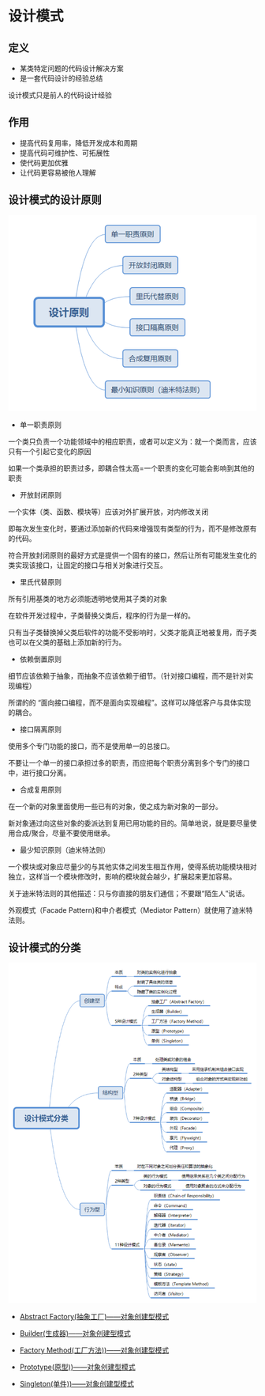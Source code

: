 # 设计模式

## 定义

+ 某类特定问题的代码设计解决方案
+ 是一套代码设计的经验总结

设计模式只是前人的代码设计经验

## 作用

+ 提高代码复用率，降低开发成本和周期
+ 提高代码可维护性、可拓展性
+ 使代码更加优雅
+ 让代码更容易被他人理解

## 设计模式的设计原则

<img src="img/设计原则.png" width=600 />

+ 单一职责原则

一个类只负责一个功能领域中的相应职责，或者可以定义为：就一个类而言，应该只有一个引起它变化的原因

如果一个类承担的职责过多，即耦合性太高=一个职责的变化可能会影响到其他的职责

+ 开放封闭原则

一个实体（类、函数、模块等）应该对外扩展开放，对内修改关闭

即每次发生变化时，要通过添加新的代码来增强现有类型的行为，而不是修改原有的代码。

符合开放封闭原则的最好方式是提供一个固有的接口，然后让所有可能发生变化的类实现该接口，让固定的接口与相关对象进行交互。

+ 里氏代替原则

所有引用基类的地方必须能透明地使用其子类的对象

在软件开发过程中，子类替换父类后，程序的行为是一样的。

只有当子类替换掉父类后软件的功能不受影响时，父类才能真正地被复用，而子类也可以在父类的基础上添加新的行为。

+ 依赖倒置原则

细节应该依赖于抽象，而抽象不应该依赖于细节。（针对接口编程，而不是针对实现编程）

所谓的的 “面向接口编程，而不是面向实现编程”。这样可以降低客户与具体实现的耦合。

+ 接口隔离原则

使用多个专门功能的接口，而不是使用单一的总接口。

不要让一个单一的接口承担过多的职责，而应把每个职责分离到多个专门的接口中，进行接口分离。

+ 合成复用原则

在一个新的对象里面使用一些已有的对象，使之成为新对象的一部分。

新对象通过向这些对象的委派达到复用已用功能的目的。简单地说，就是要尽量使用合成/聚合，尽量不要使用继承。

+ 最少知识原则（迪米特法则）

一个模块或对象应尽量少的与其他实体之间发生相互作用，使得系统功能模块相对独立，这样当一个模块修改时，影响的模块就会越少，扩展起来更加容易。

关于迪米特法则的其他描述：只与你直接的朋友们通信；不要跟“陌生人”说话。

外观模式（Facade Pattern)和中介者模式（Mediator Pattern）就使用了迪米特法则。

## 设计模式的分类

<img src="img/设计模式分类.png" width=800 />

+ [Abstract Factory(抽象工厂)——对象创建型模式](AbstractFactory.md)

+ [Builder(生成器)——对象创建型模式](Builder.md)

+ [Factory Method(工厂方法))——对象创建型模式](FactoryMethod.md)

+ [Prototype(原型))——对象创建型模式](Prototype.md)

+ [Singleton(单件))——对象创建型模式](Singleton.md)